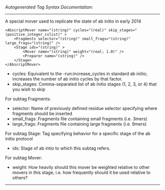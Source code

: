 _Autogenerated Tag Syntax Documentation:_

---
A special mover used to replicate the state of ab initio in early 2014

```
<AbscriptMover name="(string)" cycles="(real)" skip_stages="(positive_integer_cslist)" >
    <Fragments selector="(string)" small_frags="(string)" large_frags="(string)" />
    <Stage ids="(string)" >
        <Mover name="(string)" weight="(real; 1.0)" />
        <Preparer name="(string)" />
    </Stage>
</AbscriptMover>
```

-   cycles: Equivalent to the -run:increase_cycles in standard ab initio; increases the number of ab initio cycles by that factor.
-   skip_stages: Comma-separated list of ab initio stages (1, 2, 3, or 4) that you wish to skip


For subtag Fragments: 

-   selector: Name of previously defined residue selector specifying where fragments should be inserted
-   small_frags: Fragments file containing small fragments (i.e. 3mers)
-   large_frags: Fragments file containing large fragments (i.e. 9mers)

For subtag Stage: Tag specifying behavior for a specific stage of the ab initio protocol

-   ids: Stage of ab intio to which this subtag refers.


For subtag Mover: 

-   weight: How heavily should this mover be weighted relative to other movers in this stage, i.e. how frequently should it be used relative to others?

---
